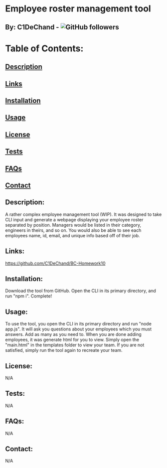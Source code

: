 
# Employee roster management tool
## By: C1DeChand - ![GitHub followers](https://img.shields.io/github/followers/C1DeChand?label=Follow&style=social)


# Table of Contents:
## [Description](#description)
## [Links](#links)
## [Installation](#installation)
## [Usage](#usage)
## [License](#license)
## [Tests](#tests)
## [FAQs](#faqs)
## [Contact](#contact)

## Description: 
A rather complex employee management tool (WIP). It was designed to take CLI input and generate a webpage displaying your employee roster separated by position. Managers would be listed in their category, engineers in theirs, and so on. You would also be able to see each employees name, id, email, and unique info based off of their job.

## Links:
https://github.com/C1DeChand/BC-Homework10

## Installation:

Download the tool from GitHub. Open the CLI in its primary directory, and run "npm i". Complete!

## Usage:
To use the tool, you open the CLI in its primary directory and run "node app.js". It will ask you questions about your employees which you must answers. Add as many as you need to. When you are done adding employees, it was generate html for you to view. Simply open the "main.html" in the templates folder to view your team. If you are not satisfied, simply run the tool again to recreate your team.

## License:
N/A

## Tests:
N/A

## FAQs:
N/A

## Contact:
N/A
